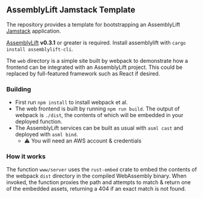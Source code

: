 AssemblyLift Jamstack Template
------------------------------

The repository provides a template for bootstrapping an AssemblyLift [Jamstack](https://jamstack.org) application.

[AssemblyLift](https://assemblylift.akkoro.io) **v0.3.1** or greater is required.
Install assemblylift with `cargo install assemblylift-cli`.

The `web` directory is a simple site built by webpack to demonstrate how a frontend can be integrated with an AssemblyLift project.
This could be replaced by full-featured framework such as React if desired.

### Building
- First run `npm install` to install webpack et al.
- The web frontend is built by running `npm run build`. The output of webpack is `./dist`, the contents of which will
be embedded in your deployed function.
- The AssemblyLift services can be built as usual with `asml cast` and deployed with `asml bind`.
  - ⚠️ You will need an AWS account & credentials
  
### How it works
The function `www/server` uses the `rust-embed` crate to embed the contents of the webpack `dist` directory in the compiled 
WebAssembly binary. When invoked, the function proxies the path and attempts to match & return one of the embedded assets, 
returning a 404 if an exact match is not found.

